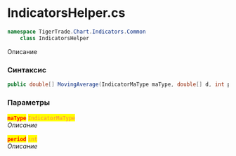 
# IndicatorsHelper.cs
```csharp
namespace TigerTrade.Chart.Indicators.Common  
    class IndicatorsHelper
```

Описание

### Синтаксис
```csharp
public double[] MovingAverage(IndicatorMaType maType, double[] d, int period)
```

### Параметры  
<mark style="color:red;">**`maType`**</mark> <mark style="color:coral;">`IndicatorMaType`</mark>  
 *Описание*  
  
<mark style="color:red;">**`period`**</mark> <mark style="color:coral;">`int`</mark>  
 *Описание*  
  

                    
                    